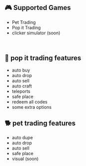## 🎮 Supported Games

- Pet Trading
- Pop it Trading
- clicker simulator (soon)
<br/>

## 🌠 pop it trading features
- auto buy
- auto drop
- auto sell
- auto craft
- teleports
- safe place
- redeem all codes
- some extra options

## 🐕 pet trading features
- auto dupe
- auto drop
- auto sell
- safe place
- visual (soon)
